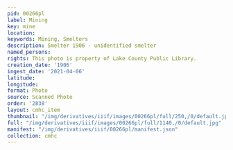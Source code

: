 ```yaml
---
pid: 00266pl
label: Mining
key: mine
location: 
keywords: Mining, Smelters
description: Smelter 1906 - unidentified smelter
named_persons: 
rights: This photo is property of Lake County Public Library.
creation_date: '1906'
ingest_date: '2021-04-06'
latitude: 
longitude: 
format: Photo
source: Scanned Photo
order: '2838'
layout: cmhc_item
thumbnail: "/img/derivatives/iiif/images/00266pl/full/250,/0/default.jpg"
full: "/img/derivatives/iiif/images/00266pl/full/1140,/0/default.jpg"
manifest: "/img/derivatives/iiif/00266pl/manifest.json"
collection: cmhc
---
```

